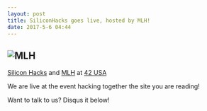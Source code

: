 ```yaml
---
layout: post
title: SiliconHacks goes live, hosted by MLH!
date: 2017-5-6 04:44
---
```

![MLH](http://i.imgur.com/g1zZQam.jpg)
------
[Silicon Hacks](http://www.siliconhacks.com/) and [MLH](https://mlh.io/) at [42 USA](https://www.42.us.org/)

We are live at the event hacking together the site you are reading!

Want to talk to us? Disqus it below!
